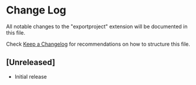 # Change Log

All notable changes to the "exportproject" extension will be documented in this file.

Check [Keep a Changelog](http://keepachangelog.com/) for recommendations on how to structure this file.

## [Unreleased]

- Initial release